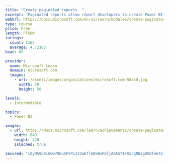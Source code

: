 ```yaml
---
title: "Create paginated reports  "
excerpt: "Paginated reports allow report developers to create Power BI artifacts that have tightly controlled rendering requirements. Paginated reports are ideal for creating sales invoices, receipts, purchase orders, and tabular data. This module will teach you how to create reports, add parameters, and work with tables and charts in paginated reports."
webUrl: https://docs.microsoft.com/en-us/learn/modules/create-paginated-reports-power-bi/
type: course
price: Free
length: PT60M
ratings:
  count: 1165
  average: 4.72103
heat: 68

provider:
  name: Microsoft Learn
  domain: microsoft.com
  images:
    - url: /assets/images/organizations/microsoft.com-50x50.jpg
      width: 50
      height: 50

levels:
  - Intermediate

topics:
  - Power BI

images:
  - url: https://docs.microsoft.com/learn/achievements/create-paginated-reports-power-bi-social.png
    width: 640
    height: 320
    isCached: true

secured: "iOyN59d0ikQw70NuSP2PxI33wEflGWxBxP6ljA0A5T1+XocqNNagDGOfeGtk72TH+mYoNFgzTkrXjHv//vliBqhU5G7StpYoUITJxzxjoUV6/HLyUbYDNYKGnDCuvh5PwdmtrBsWEc5yEvnHCtbR0k5A5KxbtYavwHZfKPgBEF6KONIR68tLX7W48W2/om75SsLciZmqVUDCNE+sigh3JXChkcr39QCQZw4sfezA88y8e6iKQy03J4RkCkdoeifsK9BvUfPFn6q8bVpoMTwvi7lhXut6xkwz+woefR3s2eJnXHVCJGA4jr3eZtCJCp/IyckEaon3gVZCt6rrvG/A73IvgoGUc0B3CtS/UJ8Bx2zc674d3ypSJ2SldjLMbUYbpn2PoYfRi0KFQQaDQJgcDVYhgzrwyCl9upJzjLIqr1Y=;Y6L2exPDxZhbIPwaZA3gFQ=="
---
```


